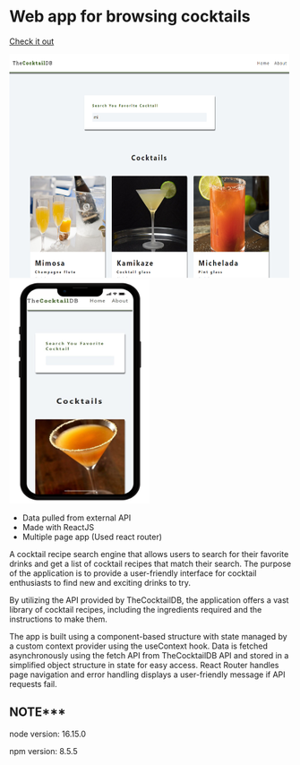 # Web app for browsing cocktails

[Check it out](https://cocktail-application-2022.netlify.app/)

<img src='/src/img/cocktailapp.png' width=500 height=400> <img src='/src/img/cocktailsapp-phone.png' width=250 height=400>

- Data pulled from external API
- Made with ReactJS
- Multiple page app (Used react router)

A cocktail recipe search engine that allows users to search for their favorite drinks and get a list of cocktail recipes that match their search. The purpose of the application is to provide a user-friendly interface for cocktail enthusiasts to find new and exciting drinks to try.

By utilizing the API provided by TheCocktailDB, the application offers a vast library of cocktail recipes, including the ingredients required and the instructions to make them.

The app is built using a component-based structure with state managed by a custom context provider using the useContext hook. Data is fetched asynchronously using the fetch API from TheCocktailDB API and stored in a simplified object structure in state for easy access. React Router handles page navigation and error handling displays a user-friendly message if API requests fail.

## NOTE*** 
node version: 16.15.0

npm version: 8.5.5
